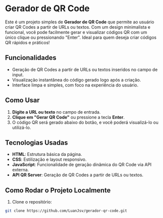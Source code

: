 # Gerador de QR Code

Este é um projeto simples de **Gerador de QR Code** que permite ao usuário criar QR Codes a partir de URLs ou textos. Com um design minimalista e funcional, você pode facilmente gerar e visualizar códigos QR com um único clique ou pressionando "Enter". Ideal para quem deseja criar códigos QR rápidos e práticos!

## Funcionalidades

- Geração de QR Codes a partir de URLs ou textos inseridos no campo de input.
- Visualização instantânea do código gerado logo após a criação.
- Interface limpa e simples, com foco na experiência do usuário.

## Como Usar

1. **Digite a URL ou texto** no campo de entrada.
2. **Clique em "Gerar QR Code"** ou pressione a tecla **Enter**.
3. O código QR será gerado abaixo do botão, e você poderá visualizá-lo ou utilizá-lo.

## Tecnologias Usadas

- **HTML**: Estrutura básica da página.
- **CSS**: Estilização e layout responsivo.
- **JavaScript**: Funcionalidade de geração dinâmica do QR Code via API externa.
- **API QR Server**: Geração de QR Codes a partir de URLs ou textos.

## Como Rodar o Projeto Localmente

1. Clone o repositório:

```bash
git clone https://github.com/LuanJsv/gerador-qr-code.git
